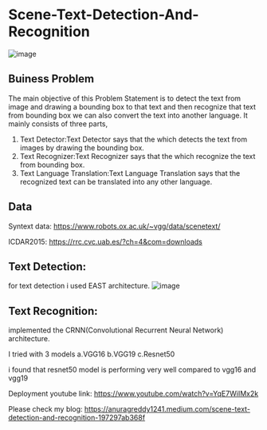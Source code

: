# Scene-Text-Detection-And-Recognition
![image](https://user-images.githubusercontent.com/69776971/124375846-c6615b00-dcc1-11eb-854b-1cc3f6c3fb2d.png)
## Buiness Problem
The main objective of this Problem Statement is to detect the text from image and drawing a bounding box to that text and then recognize that text from bounding box we can also convert the text into another language. It mainly consists of three parts,
1. Text Detector:Text Detector says that the which detects the text from images by drawing the bounding box.
2. Text Recognizer:Text Recognizer says that the which recognize the text from bounding box.
3. Text Language Translation:Text Language Translation says that the recognized text can be translated into any other language.
## Data
Syntext data:
https://www.robots.ox.ac.uk/~vgg/data/scenetext/

ICDAR2015:
https://rrc.cvc.uab.es/?ch=4&com=downloads
## Text Detection:
for text detection i used EAST architecture.
![image](https://user-images.githubusercontent.com/69776971/124375987-6c14ca00-dcc2-11eb-991b-d6b578394419.png)
## Text Recognition:
implemented the CRNN(Convolutional Recurrent Neural Network) architecture.

I tried with 3 models 
a.VGG16
b.VGG19
c.Resnet50

i found that resnet50 model is performing very well compared to vgg16 and vgg19 

Deployment youtube link:
https://www.youtube.com/watch?v=YqE7WiIMx2k

Please check my blog:
https://anuragreddy1241.medium.com/scene-text-detection-and-recognition-197297ab368f
